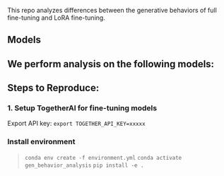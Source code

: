 This repo analyzes differences between the generative behaviors of full fine-tuning and LoRA fine-tuning.

## Models
We perform analysis on the following models: 
- 

## Steps to Reproduce: 

### 1. Setup TogetherAI for fine-tuning models
Export API key: `export TOGETHER_API_KEY=xxxxx`

### Install environment
> `conda env create -f environment.yml`
> `conda activate gen_behavior_analysis`
> `pip install -e .`

